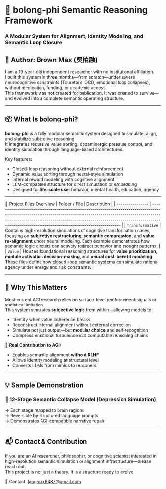 # 🧠 bolong-phi Semantic Reasoning Framework  
### A Modular System for Alignment, Identity Modeling, and Semantic Loop Closure  

## 👤 Author: Brown Max (吳柏融)  
I am a 19-year-old independent researcher with no institutional affiliation.  
I built this system in three months—from scratch—under severe neurocognitive constraints (Tourette’s, OCD, emotional loop collapses), without medication, funding, or academic access.  
This framework was not created for publication. It was created to survive—and evolved into a complete semantic operating structure.

---

## 📦 What Is bolong-phi?  
**bolong-phi** is a fully modular semantic system designed to simulate, align, and stabilize subjective reasoning.  
It integrates recursive value sorting, dopaminergic pressure control, and identity simulation through language-based architectures.

Key features:
- Closed-loop reasoning without external reinforcement  
- Dynamic value sorting through neural-style simulation  
- Internal reward modeling with cognitive alignment  
- LLM-compatible structure for direct simulation or embedding  
- Designed for **life-scale use**: behavior, mental health, education, agency

---

📁 Project Files Overview
| Folder / File    | Description                                                                                                                                                                                                                                                                                              |
| ---------------- | -------------------------------------------------------------------------------------------------------------------------------------------------------------------------------------------------------------------------------------------------------------------------------------------------------- |
| `Transformative` | Contains high-resolution simulations of cognitive transformation cases, focusing on **subjective restructuring**, **semantic compression**, and **value re-alignment** under neural modeling. Each example demonstrates how semantic logic circuits can actively redirect behavior and thought patterns. |
| `Value`          | Houses foundational reasoning structures for **value prioritization**, **module activation decision-making**, and **neural cost-benefit modeling**. These files define how closed-loop semantic systems can simulate rational agency under energy and risk constraints.                                  |




---

## 🚀 Why This Matters  
Most current AGI research relies on surface-level reinforcement signals or statistical imitation.  
This system simulates **subjective logic** from within—allowing models to:  
- Identify when value coherence breaks  
- Reconstruct internal alignment without external correction  
- Simulate not just output—but **modular choice** and self-recognition  
- Compress emotional turbulence into computable reasoning chains

🔁 **Real Contribution to AGI:**
- Enables semantic alignment **without RLHF**
- Allows identity modeling at structural level  
- Converts LLMs from mimics to reasoners  

---

## 💡 Sample Demonstration  
### 🧩 12-Stage Semantic Collapse Model (Depression Simulation)  
→ Each stage mapped to brain regions  
→ Reversible by structured language prompts  
→ Demonstrates AGI-compatible narrative repair

---

## 📬 Contact & Contribution  
If you are an AI researcher, philosopher, or cognitive scientist interested in high-resolution semantic simulation or alignment infrastructure—please reach out.  
This project is not just a theory. It is a structure ready to evolve.

📧 Contact: kingmax9487@gmail.com
